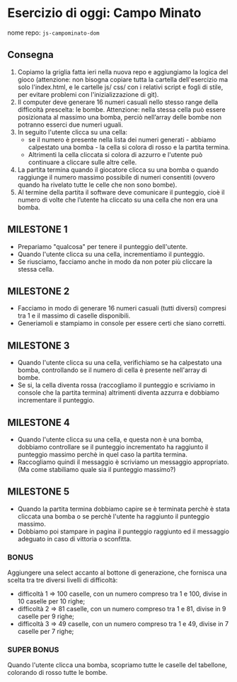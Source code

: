 # Esercizio di oggi: **Campo Minato**

nome repo: `js-campominato-dom`

## Consegna

1. Copiamo la griglia fatta ieri nella nuova repo e aggiungiamo la logica del gioco (attenzione: non bisogna copiare tutta la cartella dell'esercizio ma solo l'index.html, e le cartelle js/ css/ con i relativi script e fogli di stile, per evitare problemi con l'inizializzazione di git).
1. Il computer deve generare 16 numeri casuali nello stesso range della difficoltà prescelta: le bombe. Attenzione: nella stessa cella può essere posizionata al massimo una bomba, perciò nell’array delle bombe non potranno esserci due numeri uguali.
1. In seguito l'utente clicca su una cella: 
    - se il numero è presente nella lista dei numeri generati - abbiamo calpestato una bomba - la cella si colora di rosso e la partita termina.
    - Altrimenti la cella cliccata si colora di azzurro e l'utente può continuare a cliccare sulle altre celle.
1. La partita termina quando il giocatore clicca su una bomba o quando raggiunge il numero massimo possibile di numeri consentiti (ovvero quando ha rivelato tutte le celle che non sono bombe).
1. Al termine della partita il software deve comunicare il punteggio, cioè il numero di volte che l’utente ha cliccato su una cella che non era una bomba.

## MILESTONE 1

- Prepariamo "qualcosa" per tenere il punteggio dell'utente.
- Quando l'utente clicca su una cella, incrementiamo il punteggio.
- Se riusciamo, facciamo anche in modo da non poter più cliccare la stessa cella.

## MILESTONE 2

- Facciamo in modo di generare 16 numeri casuali (tutti diversi) compresi tra 1 e il massimo di caselle disponibili.
- Generiamoli e stampiamo in console per essere certi che siano corretti.

## MILESTONE 3

- Quando l'utente clicca su una cella, verifichiamo se ha calpestato una bomba, controllando se il numero di cella è presente nell'array di bombe. 
- Se si, la cella diventa rossa (raccogliamo il punteggio e scriviamo in console che la partita termina) altrimenti diventa azzurra e dobbiamo incrementare il punteggio.

## MILESTONE 4

- Quando l'utente clicca su una cella, e questa non è una bomba, dobbiamo controllare se il punteggio incrementato ha raggiunto il punteggio massimo perchè in quel caso la partita termina. 
- Raccogliamo quindi il messaggio è scriviamo un messaggio appropriato.
(Ma come stabiliamo quale sia il punteggio massimo?)

## MILESTONE 5

- Quando la partita termina dobbiamo capire se è terminata perchè è stata cliccata una bomba o se perchè l'utente ha raggiunto il punteggio massimo. 
- Dobbiamo poi stampare in pagina il punteggio raggiunto ed il messaggio adeguato in caso di vittoria o sconfitta.

### BONUS

Aggiungere una select accanto al bottone di generazione, che fornisca una scelta tra tre diversi livelli di difficoltà:
- difficoltà 1 ⇒ 100 caselle, con un numero compreso tra 1 e 100, divise in 10 caselle per 10 righe;
- difficoltà 2 ⇒ 81 caselle, con un numero compreso tra 1 e 81, divise in 9 caselle per 9 righe;
- difficoltà 3 ⇒ 49 caselle, con un numero compreso tra 1 e 49, divise in 7 caselle per 7 righe;

### SUPER BONUS

Quando l'utente clicca una bomba, scopriamo tutte le caselle del tabellone, colorando di rosso tutte le bombe.